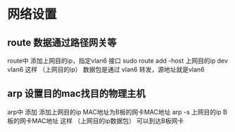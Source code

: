 # 网络设置

## route 数据通过路径网关等
route中 添加上网目的ip，指定vlan6 接口
sudo route add -host  上网目的ip  dev vlan6
这样  （上网目的ip） 数据包是通过 vlan6 转发，源地址就是vlan6 

## arp  设置目的mac找目的物理主机 
arp中 添加 添加上网目的ip MAC地址为B板的网卡MAC地址
arp -s   上网目的ip   B板的网卡MAC地址
这样  （上网目的ip数据包） 可以到达B板网卡 
